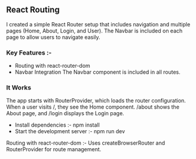 ## React Routing 
I created a simple React Router setup that includes navigation and multiple pages (Home, About, Login, and User). The Navbar is included on each page to allow users to navigate easily.

### Key Features :-
- Routing with react-router-dom
- Navbar Integration
The Navbar component is included in all routes.

### It Works
The app starts with RouterProvider, which loads the router configuration.
When a user visits /, they see the Home component.
/about shows the About page, and /login displays the Login page.

- Install dependencies :- npm install
- Start the development server :- npm run dev   

Routing with react-router-dom :- Uses createBrowserRouter and RouterProvider for route management.
